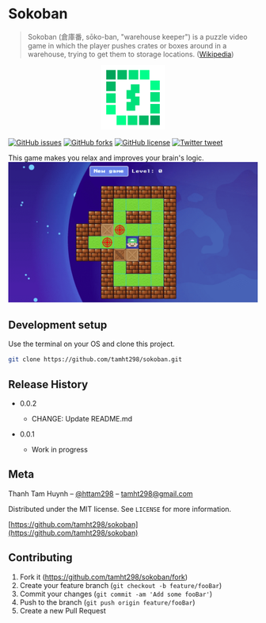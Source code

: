 # Sokoban
> Sokoban (倉庫番, sōko-ban, "warehouse keeper") is a puzzle video game in which the player pushes crates or boxes around in a warehouse, trying to get them to storage locations. ([Wikipedia][wiki])
<p align="center">
    <img src="https://github.com/tamht298/sokoban/blob/master/logo.png"
        height="130">
</p>

[![GitHub issues][github-issues-image]][github-issues-url]
[![GitHub forks][github-forks-image]][github-forks-url]
[![GitHub license][github-license-image]][github-license-url]
[![Twitter tweet][twitter-image]][twitter-url]

This game makes you relax and improves your brain's logic.
![Preview image][preview-project]


## Development setup

Use the terminal on your OS and clone this project.

```sh
git clone https://github.com/tamht298/sokoban.git
```

## Release History

* 0.0.2
    * CHANGE: Update README.md

* 0.0.1
    * Work in progress

## Meta

Thanh Tam Huynh – [@httam298](https://twitter.com/httam298) – tamht298@gmail.com

Distributed under the MIT license. See ``LICENSE`` for more information.

[https://github.com/tamht298/sokoban](https://github.com/tamht298/sokoban)

## Contributing

1. Fork it (<https://github.com/tamht298/sokoban/fork>)
2. Create your feature branch (`git checkout -b feature/fooBar`)
3. Commit your changes (`git commit -am 'Add some fooBar'`)
4. Push to the branch (`git push origin feature/fooBar`)
5. Create a new Pull Request

<!-- Markdown link & img dfn's -->
[wiki]: https://en.wikipedia.org/wiki/Sokoban
[preview-project]: https://raw.githubusercontent.com/tamht298/sokoban/master/images/thumbnail.png
[github-license-image]: https://img.shields.io/github/license/tamht298/sokoban
[github-license-url]: https://github.com/tamht298/sokoban/blob/master/LICENSE
[github-issues-image]: https://img.shields.io/github/issues/tamht298/sokoban
[github-issues-url]: https://github.com/tamht298/sokoban/issues
[github-forks-image]: https://img.shields.io/github/forks/tamht298/sokoban
[github-forks-url]: https://github.com/tamht298/sokoban/fork
[twitter-image]: https://img.shields.io/twitter/url?url=https%3A%2F%2Fgithub.com%2Ftamht298%2Fsokoban
[twitter-url]: https://twitter.com/httam298
